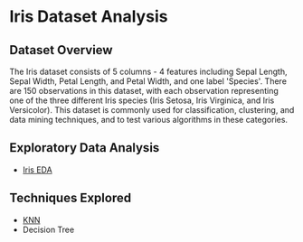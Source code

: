 # Iris Dataset Analysis

## Dataset Overview
The Iris dataset consists of 5 columns - 4 features including Sepal Length, Sepal Width, Petal Length, and Petal Width, and one label 'Species'. There are 150 observations in this dataset, with each observation  representing one of the three different Iris species (Iris Setosa, Iris Virginica, and Iris Versicolor). This dataset is commonly used for classification, clustering, and data mining techniques, and to test various algorithms in these categories.

## Exploratory Data Analysis 
- [Iris EDA](https://github.com/payalnpatel/ML-with-Python/blob/main/Iris/Iris-EDA.ipynb)

## Techniques Explored
- [KNN](https://github.com/payalnpatel/ML-with-Python/blob/main/Iris/Iris-KNN.ipynb)
- Decision Tree
